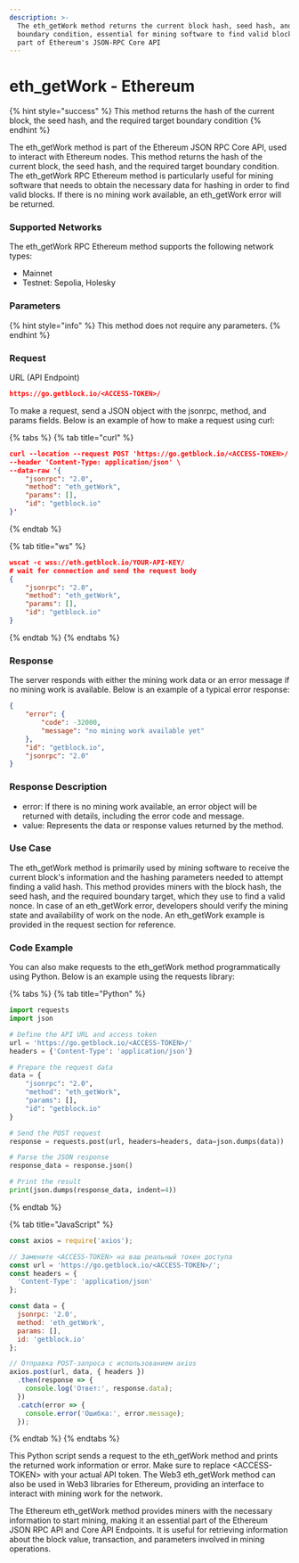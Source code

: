 ```yaml
---
description: >-
  The eth_getWork method returns the current block hash, seed hash, and target
  boundary condition, essential for mining software to find valid blocks. It's
  part of Ethereum's JSON-RPC Core API
---
```


# eth\_getWork - Ethereum

{% hint style="success" %}
This method returns the hash of the current block, the seed hash, and the required target boundary condition
{% endhint %}

The eth\_getWork method is part of the Ethereum JSON RPC Core API, used to interact with Ethereum nodes. This method returns the hash of the current block, the seed hash, and the required target boundary condition. The eth\_getWork RPC Ethereum method is particularly useful for mining software that needs to obtain the necessary data for hashing in order to find valid blocks. If there is no mining work available, an eth\_getWork error will be returned.

### Supported Networks

The eth\_getWork RPC Ethereum method supports the following network types:

* Mainnet
* Testnet: Sepolia, Holesky

### Parameters

{% hint style="info" %}
This method does not require any parameters.
{% endhint %}

### Request

URL (API Endpoint)

```json
https://go.getblock.io/<ACCESS-TOKEN>/
```

To make a request, send a JSON object with the jsonrpc, method, and params fields. Below is an example of how to make a request using curl:

{% tabs %}
{% tab title="curl" %}
```json
curl --location --request POST 'https://go.getblock.io/<ACCESS-TOKEN>/' \
--header 'Content-Type: application/json' \
--data-raw '{
    "jsonrpc": "2.0",
    "method": "eth_getWork",
    "params": [],
    "id": "getblock.io"
}'
```
{% endtab %}

{% tab title="ws" %}
```json
wscat -c wss://eth.getblock.io/YOUR-API-KEY/ 
# wait for connection and send the request body 
{
    "jsonrpc": "2.0",
    "method": "eth_getWork",
    "params": [],
    "id": "getblock.io"
}
```
{% endtab %}
{% endtabs %}

### Response

The server responds with either the mining work data or an error message if no mining work is available. Below is an example of a typical error response:

```json
{
    "error": {
        "code": -32000,
        "message": "no mining work available yet"
    },
    "id": "getblock.io",
    "jsonrpc": "2.0"
}
```

### Response Description

* error: If there is no mining work available, an error object will be returned with details, including the error code and message.
* value: Represents the data or response values returned by the method.

### Use Case

The eth\_getWork method is primarily used by mining software to receive the current block's information and the hashing parameters needed to attempt finding a valid hash. This method provides miners with the block hash, the seed hash, and the required boundary target, which they use to find a valid nonce. In case of an eth\_getWork error, developers should verify the mining state and availability of work on the node. An eth\_getWork example is provided in the request section for reference.

### Code Example

You can also make requests to the eth\_getWork method programmatically using Python. Below is an example using the requests library:

{% tabs %}
{% tab title="Python" %}
```python
import requests
import json

# Define the API URL and access token
url = 'https://go.getblock.io/<ACCESS-TOKEN>/'
headers = {'Content-Type': 'application/json'}

# Prepare the request data
data = {
    "jsonrpc": "2.0",
    "method": "eth_getWork",
    "params": [],
    "id": "getblock.io"
}

# Send the POST request
response = requests.post(url, headers=headers, data=json.dumps(data))

# Parse the JSON response
response_data = response.json()

# Print the result
print(json.dumps(response_data, indent=4))
```
{% endtab %}

{% tab title="JavaScript" %}
```javascript
const axios = require('axios');

// Замените <ACCESS-TOKEN> на ваш реальный токен доступа
const url = 'https://go.getblock.io/<ACCESS-TOKEN>/';
const headers = {
  'Content-Type': 'application/json'
};

const data = {
  jsonrpc: '2.0',
  method: 'eth_getWork',
  params: [],
  id: 'getblock.io'
};

// Отправка POST-запроса с использованием axios
axios.post(url, data, { headers })
  .then(response => {
    console.log('Ответ:', response.data);
  })
  .catch(error => {
    console.error('Ошибка:', error.message);
  });
```
{% endtab %}
{% endtabs %}

This Python script sends a request to the eth\_getWork method and prints the returned work information or error. Make sure to replace \<ACCESS-TOKEN> with your actual API token. The Web3 eth\_getWork method can also be used in Web3 libraries for Ethereum, providing an interface to interact with mining work for the network.

The Ethereum eth\_getWork method provides miners with the necessary information to start mining, making it an essential part of the Ethereum JSON RPC API and Core API Endpoints. It is useful for retrieving information about the block value, transaction, and parameters involved in mining operations.
